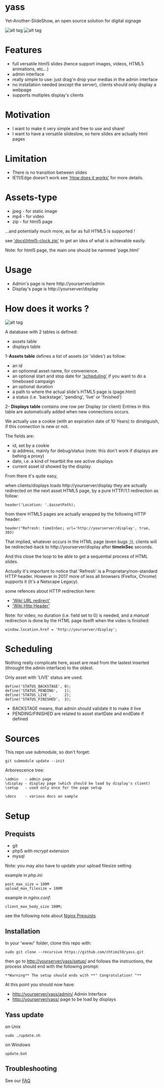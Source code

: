 # yass
Yet-Another-SlideShow, an open source solution for digital signage 

![alt tag](https://raw.githubusercontent.com/chtimi59/yass/master/docs/admin1.png)
![alt tag](https://raw.githubusercontent.com/chtimi59/yass/master/docs/admin2.png)


# Features
- full versatile html5 slides (hence support images, videos, HTML5 animations, etc...)
- admin interface
- really simple to use: just drag'n drop your medias in the admin interface
- no installation needed (except the server), clients should only display a webpage
- supports multiples display's clients

# Motivation
- I want to make it very simple and free to use and share!
- I want to have a versatile slideslow, so here slides are actually html pages

# Limitation
- There is no transition between slides
- IE11/Edge doesn't work see ['How does it works'](#how-does-it-works) for more details.

# Assets-type
- jpeg - for static image
- mp4  - for video
- zip  - for html5 page

...and potentially much more, as far as full HTML5 is supported !

see ['docs\html5-clock.zip'](https://raw.githubusercontent.com/chtimi59/yass/master/docs/html5-clock.zip) to get an idea of what is achievable easily.

Note: for html5 page, the main one should be nammed 'page.html'

# Usage
- Admin's page is here http://yourserver/admin
- Display's page is http://yourserver/display

# How does it works ?

![alt tag](https://raw.githubusercontent.com/chtimi59/yass/master/docs/schema.png)

A database with 2 tables is defined:
- assets table
- displays table

1-**Assets table** defines a list of assets (or 'slides') as follow:
- an id
- an optionnal asset name, for convenience.
- an optional start and stop date for ['scheduling'](#scheduling) if you want to do a timeboxed campaign
- an optional duration
- a path to where the actual slide's HTML5 page is (page.html)
- a status (i.e. 'backstage', 'pending', 'live' or 'finished')

2- **Displays table** contains one row per Display (or client)
Entries in this table are automatically added when new connections occurs.

We actually use a cookie (with an expiration date of 10 Years) to dinstiguish, if this connection is new or not.

The fields are:
- id, set by a cookie
- ip address, mainly for debug/status (note: this don't work if displays are behing a proxy)
- date, i.e. a kind of heartbit the see active displays
- current asset id showed by the display.

From there it's quite easy,

when clients/displays loads http://yourserver/display they are actually redirected on the next asset HTML5 page, by a pure HTTP/1.1 redirection as follow:
```
header('Location: '.$assetPath);     
```

from there HTML5 pages are actually wrapped by the following HTTP header:
```
header("Refresh: timeInSec; url='http://yourserver/display', true, 303)
```

That implied, whatever occurs in the HTML page (even bugs ;)), clients will be redirected-back to http://yourserver/display after **timeInSec** seconds.

And this close the loop to be able to get a sequential process of HTML slides.

Actually it's important to notice that 'Refresh' is a Proprietary/non-standard HTTP header. However in 2017 more of less all browsers (Firefox, Chrome) supports it (it's a Netscape Legacy).

some refences about HTTP redirection here:
- ['Wiki URL redirect'](https://en.wikipedia.org/wiki/URL_redirection#Refresh_Meta_tag_and_HTTP_refresh_header)
- ['Wiki Http Header'](https://en.wikipedia.org/wiki/List_of_HTTP_header_fields)


Note: for video, no duration (i.e. field set to 0) is needed, and a *manual* redirection is done by the HTML page itselft when the video is finished:
```
window.location.href = 'http://yourserver/display';
```

# Scheduling

Nothing really complicate here, asset are read from the lastest inserted (throught the admin interface) to the oldest.

Only asset with 'LIVE' status are used.

```
define('STATUS_BACKSTAGE', 0);
define('STATUS_PENDING',   1);
define('STATUS_LIVE',      2);
define('STATUS_FINISHED',  3);
```

- BACKSTAGE means, that admin should validate it to make it live
- PENDING/FINISHED are related to asset startDate and endDate if defined

# Sources

This repo use submodule, so don't forget:

```
git submodule update --init
```

Arborescence tree:
```
\admin   - admin page
\display - display page (which should be load by display's client)
\setup   - used only once for the page setup

\docs    - various docs an sample
```

# Setup

## Prequists
- git
- php5 with *mcrypt* extension
- mysql

Note: you may also have to update your upload filesize setting

example in *php.ini*:
```
post_max_size = 100M
upload_max_filesize = 100M
```
example in *nginx.conf*:
```
client_max_body_size 100M;
```

see the following note about [Nginx Prequists](https://github.com/chtimi59/yass/blob/master/docs/nginx.md)

## Installation

In your 'www/' folder, clone this repo with:
```
sudo git clone --recursive https://github.com/chtimi59/yass.git
```
then go to [http://yourserver/yass/setup/](http://yourserver/yass/setup/) and follows the instructions,
the process should end with the following prompt:

```
**Warning** The setup should ends with **" Congratulation! "**
```

At this point you should now have:

- [http://yourserver/yass/admin/](http://yourserver/yass/admin/) Admin Interface
- [http://yourserver/yass/](http://yourserver/yass/) page to be load by displays

## Yass update

on Unix
```
sudo ./update.sh
```
on Windows
```
update.bat
```

## Troubleshooting

See our [FAQ](https://github.com/chtimi59/yass/blob/master/docs/faq.md)
